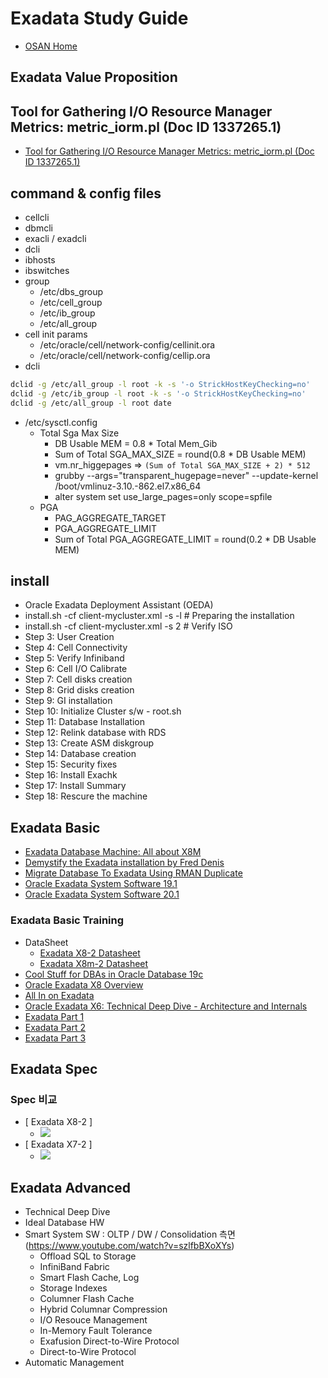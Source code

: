 # Exadata Study Guide
* [OSAN Home](https://login.oracle.com/oamfed/idp/initiatesso?providerid=https://sso.netexam.com/sp)
## Exadata Value Proposition
## Tool for Gathering I/O Resource Manager Metrics: metric_iorm.pl (Doc ID 1337265.1) 
* [Tool for Gathering I/O Resource Manager Metrics: metric_iorm.pl (Doc ID 1337265.1)](https://mosemp.us.oracle.com/epmos/faces/DocContentDisplay?_afrLoop=284124481059217&id=1337265.1&_afrWindowMode=0&_adf.ctrl-state=rqq1xmzzr_273)
## command & config files
* cellcli
* dbmcli
* exacli / exadcli
* dcli
* ibhosts
* ibswitches
* group
  * /etc/dbs_group
  * /etc/cell_group
  * /etc/ib_group
  * /etc/all_group
* cell init params
  * /etc/oracle/cell/network-config/cellinit.ora
  * /etc/oracle/cell/network-config/cellip.ora
* dcli
```bash
dclid -g /etc/all_group -l root -k -s '-o StrickHostKeyChecking=no'
dclid -g /etc/ib_group -l root -k -s '-o StrickHostKeyChecking=no'
dclid -g /etc/all_group -l root date

```
* /etc/sysctl.config
  * Total Sga Max Size 
    * DB Usable MEM = 0.8 * Total Mem_Gib
    * Sum of Total SGA_MAX_SIZE = round(0.8 * DB Usable MEM) 
    * vm.nr_higgepages => ``(Sum of Total SGA_MAX_SIZE + 2) * 512``
    * grubby --args="transparent_hugepage=never" --update-kernel /boot/vmlinuz-3.10.-862.el7.x86_64
    * alter system set use_large_pages=only scope=spfile
  * PGA 
    * PAG_AGGREGATE_TARGET
    * PGA_AGGREGATE_LIMIT
    * Sum of Total PGA_AGGREGATE_LIMIT = round(0.2 * DB Usable MEM)
## install
* Oracle Exadata Deployment Assistant (OEDA)
* install.sh -cf client-mycluster.xml -s -l # Preparing the installation
* install.sh -cf client-mycluster.xml -s 2  # Verify ISO
* Step 3: User Creation
* Step 4:  Cell Connectivity
* Step 5:  Verify Infiniband
* Step 6:  Cell I/O Calibrate
* Step 7: Cell disks creation
* Step 8: Grid disks creation
* Step 9: GI installation
* Step 10: Initialize Cluster s/w - root.sh
* Step 11: Database Installation
* Step 12: Relink database with RDS 
* Step 13: Create ASM diskgroup
* Step 14: Database creation
* Step 15: Security fixes
* Step 16: Install Exachk
* Step 17: Install Summary
* Step 18: Rescure the machine

## Exadata Basic
* [Exadata Database Machine: All about X8M](https://www.youtube.com/watch?v=7HKHKExdR5I)
* [Demystify the Exadata installation by Fred Denis](https://www.youtube.com/watch?v=hoS5w_xBsf4)
* [Migrate Database To Exadata Using RMAN Duplicate](https://www.youtube.com/watch?v=UJH06IVPHE4)
* [Oracle Exadata System Software 19.1](https://www.youtube.com/watch?v=-5vCFhJ2wFY)
* [Oracle Exadata System Software 20.1](https://www.youtube.com/watch?v=Uf2ee_7C4Yo&t=3s)
### Exadata Basic Training
* DataSheet
  * [Exadata X8-2 Datasheet](https://www.oracle.com/technetwork/database/exadata/exadata-x8-2-ds-5444350.pdf)
  * [Exadata X8m-2 Datasheet](https://www.oracle.com/a/ocom/docs/engineered-systems/exadata/exadata-x8m-2-ds.pdf)
* [Cool Stuff for DBAs in Oracle Database 19c](https://www.youtube.com/watch?v=EVPNyL2vAVI)
* [Oracle Exadata X8 Overview](https://www.youtube.com/watch?v=szlfbBXoXYs)
* [All In on Exadata](https://www.youtube.com/watch?v=njymzhD0oHE)
* [Oracle Exadata X6: Technical Deep Dive - Architecture and Internals](https://www.youtube.com/watch?v=8UmNxrohsTQ&list=PLEVmh4UjbWxNRth74cbl6DZwa9m8X3UvZ)
* [Exadata Part 1](https://www.youtube.com/watch?v=CfNLB65w8Fc&list=PLEVmh4UjbWxNRth74cbl6DZwa9m8X3UvZ&index=2)
* [Exadata Part 2](https://www.youtube.com/watch?v=301EPKUdPyY&list=PLEVmh4UjbWxNRth74cbl6DZwa9m8X3UvZ&index=3)
* [Exadata Part 3](https://i.ytimg.com/vi/p-tM0MDmbqg/hqdefault.jpg?sqp=-oaymwEYCKgBEF5IVfKriqkDCwgBFQAAiEIYAXAB&rs=AOn4CLDWn39gKG7Hz7dao1x2vRyUFOlJzA)
## Exadata Spec
### Spec 비교
* [ Exadata X8-2 ]
  * ![](https://img1.daumcdn.net/thumb/R1280x0/?scode=mtistory2&fname=https%3A%2F%2Fblog.kakaocdn.net%2Fdn%2Fkxl0B%2Fbtqv15RP0RH%2FqOdKfAvtJ7nvJkKyZDMTQk%2Fimg.png)
* [ Exadata X7-2 ]
  * ![](https://img1.daumcdn.net/thumb/R1280x0/?scode=mtistory2&fname=https%3A%2F%2Fblog.kakaocdn.net%2Fdn%2Fbm2KRs%2Fbtqv4PNQyBc%2FGXikGCbQVKzVR11j3sdYRK%2Fimg.png)
## Exadata Advanced
* Technical Deep Dive
* Ideal Database HW
* Smart System SW : OLTP / DW / Consolidation 측면 (https://www.youtube.com/watch?v=szlfbBXoXYs)
  * Offload SQL to Storage
  * InfiniBand Fabric
  * Smart Flash Cache, Log
  * Storage Indexes
  * Columner Flash Cache
  * Hybrid Columnar Compression
  * I/O Resouce Management
  * In-Memory Fault Tolerance
  * Exafusion Direct-to-Wire Protocol
  * Direct-to-Wire Protocol
* Automatic Management

